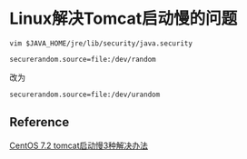 # Linux解决Tomcat启动慢的问题

```
vim $JAVA_HOME/jre/lib/security/java.security
```
```
securerandom.source=file:/dev/random
```
改为   
```
securerandom.source=file:/dev/urandom
```

## Reference
[CentOS 7.2 tomcat启动慢3种解决办法](https://blog.csdn.net/Jenson_/article/details/77891562)